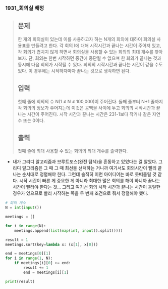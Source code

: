 ### 1931_회의실 배정

> ## 문제
>
> 한 개의 회의실이 있는데 이를 사용하고자 하는 N개의 회의에 대하여 회의실 사용표를 만들려고 한다. 각 회의 I에 대해 시작시간과 끝나는 시간이 주어져 있고, 각 회의가 겹치지 않게 하면서 회의실을 사용할 수 있는 회의의 최대 개수를 찾아보자. 단, 회의는 한번 시작하면 중간에 중단될 수 없으며 한 회의가 끝나는 것과 동시에 다음 회의가 시작될 수 있다. 회의의 시작시간과 끝나는 시간이 같을 수도 있다. 이 경우에는 시작하자마자 끝나는 것으로 생각하면 된다.
>
> ## 입력
>
> 첫째 줄에 회의의 수 N(1 ≤ N ≤ 100,000)이 주어진다. 둘째 줄부터 N+1 줄까지 각 회의의 정보가 주어지는데 이것은 공백을 사이에 두고 회의의 시작시간과 끝나는 시간이 주어진다. 시작 시간과 끝나는 시간은 231-1보다 작거나 같은 자연수 또는 0이다.
>
> ## 출력
>
> 첫째 줄에 최대 사용할 수 있는 회의의 최대 개수를 출력한다.



- 내가 그리디 알고리즘과 브루트포스(완전 탐색)을 혼동하고 있었다는 걸 알았다. 그리디 알고리즘은 그 때 그 때 최선을 선택하는 거니까 여기서도 회의시간이 빨리 끝나는 순서대로 정렬해야 한다. 그런데 솔직히 이런 아이디어는 바로 못떠올릴 것 같다. 시작 시간이 빠른 게 중요한 게 아니라 최대한 많은 회의를 해야 하니까 끝나는 시간이 빨라야 한다는 것... 그리고 여기선 회의 시작 시간과 끝나는 시간이 동일한 경우가 있으므로 빨리 시작하는 쪽을 두 번째 조건으로 줘서 정렬해야 했다. 

```python
# 회의 개수
N = int(input())

meetings = []

for i in range(N):
    meetings.append(list(map(int, input().split())))

result = 1
meetings.sort(key=lambda x: (x[1], x[0]))

end = meetings[0][1]
for i in range(1, N):
    if meetings[i][0] >= end:
        result += 1
        end = meetings[i][1]

print(result)
```

